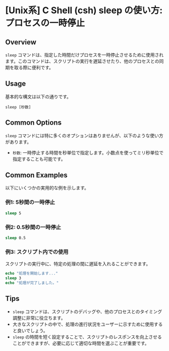 # [Unix系] C Shell (csh) sleep の使い方: プロセスの一時停止

## Overview
`sleep` コマンドは、指定した時間だけプロセスを一時停止させるために使用されます。このコマンドは、スクリプトの実行を遅延させたり、他のプロセスとの同期を取る際に便利です。

## Usage
基本的な構文は以下の通りです。

```
sleep [秒数]
```

## Common Options
`sleep` コマンドには特に多くのオプションはありませんが、以下のような使い方があります。

- `秒数`: 一時停止する時間を秒単位で指定します。小数点を使ってミリ秒単位で指定することも可能です。

## Common Examples
以下にいくつかの実用的な例を示します。

### 例1: 5秒間の一時停止
```csh
sleep 5
```

### 例2: 0.5秒間の一時停止
```csh
sleep 0.5
```

### 例3: スクリプト内での使用
スクリプトの実行中に、特定の処理の間に遅延を入れることができます。
```csh
echo "処理を開始します..."
sleep 3
echo "処理が完了しました。"
```

## Tips
- `sleep` コマンドは、スクリプトのデバッグや、他のプロセスとのタイミング調整に非常に役立ちます。
- 大きなスクリプトの中で、処理の進行状況をユーザーに示すために使用すると良いでしょう。
- `sleep` の時間を短く設定することで、スクリプトのレスポンスを向上させることができますが、必要に応じて適切な時間を選ぶことが重要です。